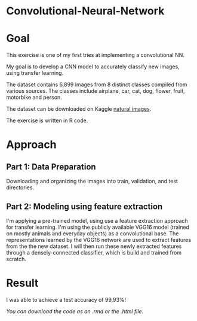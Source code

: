 # Convolutional-Neural-Network

# Goal
This exercise is one of my first tries at implementing a convolutional NN. 

My goal is to develop a CNN model to accurately classify new images, using transfer learning.

The dataset contains 6,899 images from 8 distinct classes compiled from various sources.
The classes include airplane, car, cat, dog, flower, fruit, motorbike and person.

The dataset can be downloaded on Kaggle [natural images](https://www.kaggle.com/prasunroy/natural-images).

The exercise is written in R code. 

# Approach
## Part 1: Data Preparation

Downloading and organizing the images into train, validation, and test directories.

## Part 2: Modeling using feature extraction

I'm applying a pre-trained model, using use a feature extraction approach for transfer learning.
I'm using the publicly available VGG16 model (trained on mostly animals and everyday objects) as a convolutional base.
The representations learned by the VGG16 network are used to extract features from the the new dataset. I will then run these newly extracted features through a densely-connected classifier, which is build and trained from scratch.

# Result
I was able to achieve a test accuracy of 99,93%!


*You can download the code as an .rmd or the .html file.*

